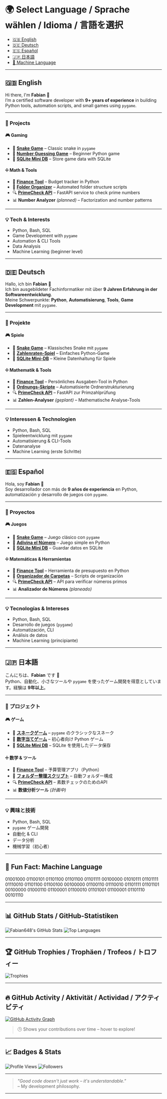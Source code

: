 # 🌍 Select Language / Sprache wählen / Idioma / 言語を選択

- [🇬🇧 English](#-english)
- [🇩🇪 Deutsch](#-deutsch)
- [🇪🇸 Español](#-español)
- [🇯🇵 日本語](#-日本語)
- [🤖 Machine Language](#-fun-fact-machine-language)

---

## 🇬🇧 English

Hi there, I'm **Fabian** 👋  
I’m a certified software developer with **9+ years of experience** in building Python tools, automation scripts, and small games using `pygame`.

---

### 🚀 Projects

#### 🎮 Gaming

- 🐍 [**Snake Game**](https://github.com/Fabian648/snake-game) – Classic snake in `pygame`
- 🧠 [**Number Guessing Game**](https://github.com/Fabian648/number-guessing-game) – Beginner Python game
- 💾 [**SQLite Mini DB**](https://github.com/Fabian648/sqlite-mini-db) – Store game data with SQLite

#### ➗ Math & Tools

- 💸 [**Finance Tool**](https://github.com/Fabian648/finance-tool) – Budget tracker in Python
- 📁 [**Folder Organizer**](https://github.com/Fabian648/folder-organizer) – Automated folder structure scripts
- 🔍 [**PrimeCheck API**](https://github.com/Fabian648/PrimMiller) – FastAPI service to check prime numbers
- 📊 **Number Analyzer** _(planned)_ – Factorization and number patterns

---

### 💡 Tech & Interests

- Python, Bash, SQL
- Game Development with `pygame`
- Automation & CLI Tools
- Data Analysis
- Machine Learning (beginner level)

---

## 🇩🇪 Deutsch

Hallo, ich bin **Fabian** 👋  
Ich bin ausgebildeter Fachinformatiker mit über **9 Jahren Erfahrung in der Softwareentwicklung**.  
Meine Schwerpunkte: **Python**, **Automatisierung**, **Tools**, **Game Development** mit `pygame`.

---

### 🚀 Projekte

#### 🎮 Spiele

- 🐍 [**Snake Game**](https://github.com/Fabian648/snake-game) – Klassisches Snake mit `pygame`
- 🧠 [**Zahlenraten-Spiel**](https://github.com/Fabian648/number-guessing-game) – Einfaches Python-Game
- 💾 [**SQLite Mini-DB**](https://github.com/Fabian648/sqlite-mini-db) – Kleine Datenhaltung für Spiele

#### ➗ Mathematik & Tools

- 💸 [**Finance Tool**](https://github.com/Fabian648/finance-tool) – Persönliches Ausgaben-Tool in Python
- 📁 [**Ordnungs-Skripte**](https://github.com/Fabian648/folder-organizer) – Automatisierte Ordnerstrukturierung
- 🔍 [**PrimeCheck API**](https://github.com/Fabian648/primecheck-api) – FastAPI zur Primzahlprüfung
- 📊 **Zahlen-Analyser** _(geplant)_ – Mathematische Analyse-Tools

---

### 💡 Interessen & Technologien

- Python, Bash, SQL
- Spieleentwicklung mit `pygame`
- Automatisierung & CLI-Tools
- Datenanalyse
- Machine Learning (erste Schritte)

---

## 🇪🇸 Español

Hola, soy **Fabian** 👋  
Soy desarrollador con más de **9 años de experiencia** en Python, automatización y desarrollo de juegos con `pygame`.

---

### 🚀 Proyectos

#### 🎮 Juegos

- 🐍 [**Snake Game**](https://github.com/Fabian648/snake-game) – Juego clásico con `pygame`
- 🧠 [**Adivina el Número**](https://github.com/Fabian648/number-guessing-game) – Juego simple en Python
- 💾 [**SQLite Mini DB**](https://github.com/Fabian648/sqlite-mini-db) – Guardar datos en SQLite

#### ➗ Matemáticas & Herramientas

- 💸 [**Finance Tool**](https://github.com/Fabian648/finance-tool) – Herramienta de presupuesto en Python
- 📁 [**Organizador de Carpetas**](https://github.com/Fabian648/folder-organizer) – Scripts de organización
- 🔍 [**PrimeCheck API**](https://github.com/Fabian648/primecheck-api) – API para verificar números primos
- 📊 **Analizador de Números** _(planeado)_

---

### 💡 Tecnologías & Intereses

- Python, Bash, SQL
- Desarrollo de juegos (`pygame`)
- Automatización, CLI
- Análisis de datos
- Machine Learning (principiante)

---

## 🇯🇵 日本語

こんにちは、**Fabian** です 👋  
Python、自動化、小さなツールや `pygame` を使ったゲーム開発を得意としています。経験は **9年以上**。

---

### 🚀 プロジェクト

#### 🎮 ゲーム

- 🐍 [**スネークゲーム**](https://github.com/Fabian648/snake-game) – `pygame` のクラシックなスネーク
- 🧠 [**数字当てゲーム**](https://github.com/Fabian648/number-guessing-game) – 初心者向け Python ゲーム
- 💾 [**SQLite Mini DB**](https://github.com/Fabian648/sqlite-mini-db) – SQLite を使用したデータ保存

#### ➗ 数学 & ツール

- 💸 [**Finance Tool**](https://github.com/Fabian648/finance-tool) – 予算管理アプリ（Python）
- 📁 [**フォルダー整理スクリプト**](https://github.com/Fabian648/folder-organizer) – 自動フォルダー構成
- 🔍 [**PrimeCheck API**](https://github.com/Fabian648/primecheck-api) – 素数チェックのためのAPI
- 📊 **数値分析ツール** _(計画中)_

---

### 💡 興味と技術

- Python, Bash, SQL
- `pygame` ゲーム開発
- 自動化 & CLI
- データ分析
- 機械学習（初心者）

---

## 🤖 Fun Fact: Machine Language
01001000 01100101 01101100 01101100 01101111 00100000
01010111 01101111 01110010 01101100 01100100 00100000
01100110 01110010 01101111 01101101 00100000
01000110 01100001 01100010 01101001 01100001 01101110 00101110

---

## 📊 GitHub Stats / GitHub-Statistiken

![Fabian648's GitHub Stats](https://github-readme-stats.vercel.app/api?username=Fabian648&show_icons=true&theme=tokyonight)
![Top Languages](https://github-readme-stats.vercel.app/api/top-langs/?username=Fabian648&layout=compact&theme=tokyonight)

---

## 🏆 GitHub Trophies / Trophäen / Trofeos / トロフィー

![Trophies](https://github-profile-trophy.vercel.app/?username=Fabian648&theme=darkhub&column=4)

---

## 🔥 GitHub Activity / Aktivität / Actividad / アクティビティ

[![GitHub Activity Graph](https://github-readme-activity-graph.vercel.app/graph?username=Fabian648&theme=github-compact)](https://github.com/ashutosh00710/github-readme-activity-graph)

> 🕒 Shows your contributions over time – hover to explore!

---

## 📈 Badges & Stats

![Profile Views](https://komarev.com/ghpvc/?username=Fabian648&label=Visitors&color=blue&style=flat)
![Followers](https://img.shields.io/github/followers/Fabian648?label=Followers&style=social)

---

> _"Good code doesn't just work – it's understandable."_  
> – My development philosophy.

---
